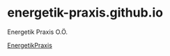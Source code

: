 # energetik-praxis.github.io
Energetik Praxis O.Ö.

[EnergetikPraxis]:
http://energetik-praxis.bplaced.net
[EnergetikPraxis]
